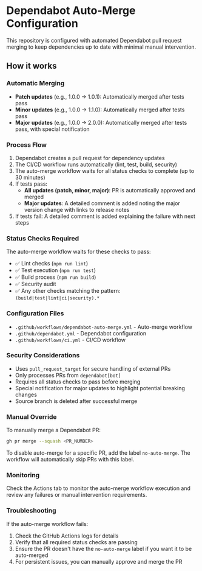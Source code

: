 # Dependabot Auto-Merge Configuration

This repository is configured with automated Dependabot pull request merging to keep dependencies up to date with minimal manual intervention.

## How it works

### Automatic Merging

- **Patch updates** (e.g., 1.0.0 → 1.0.1): Automatically merged after tests pass
- **Minor updates** (e.g., 1.0.0 → 1.1.0): Automatically merged after tests pass
- **Major updates** (e.g., 1.0.0 → 2.0.0): Automatically merged after tests pass, with special notification

### Process Flow

1. Dependabot creates a pull request for dependency updates
2. The CI/CD workflow runs automatically (lint, test, build, security)
3. The auto-merge workflow waits for all status checks to complete (up to 30 minutes)
4. If tests pass:
   - **All updates (patch, minor, major)**: PR is automatically approved and merged
   - **Major updates**: A detailed comment is added noting the major version change with links to release notes
5. If tests fail: A detailed comment is added explaining the failure with next steps

### Status Checks Required

The auto-merge workflow waits for these checks to pass:

- ✅ Lint checks (`npm run lint`)
- ✅ Test execution (`npm run test`)
- ✅ Build process (`npm run build`)
- ✅ Security audit
- ✅ Any other checks matching the pattern: `(build|test|lint|ci|security).*`

### Configuration Files

- `.github/workflows/dependabot-auto-merge.yml` - Auto-merge workflow
- `.github/dependabot.yml` - Dependabot configuration
- `.github/workflows/ci.yml` - CI/CD workflow

### Security Considerations

- Uses `pull_request_target` for secure handling of external PRs
- Only processes PRs from `dependabot[bot]`
- Requires all status checks to pass before merging
- Special notification for major updates to highlight potential breaking changes
- Source branch is deleted after successful merge

### Manual Override

To manually merge a Dependabot PR:

```bash
gh pr merge --squash <PR_NUMBER>
```

To disable auto-merge for a specific PR, add the label `no-auto-merge`. The workflow will automatically skip PRs with this label.

### Monitoring

Check the Actions tab to monitor the auto-merge workflow execution and review any failures or manual intervention requirements.

### Troubleshooting

If the auto-merge workflow fails:

1. Check the GitHub Actions logs for details
2. Verify that all required status checks are passing
3. Ensure the PR doesn't have the `no-auto-merge` label if you want it to be auto-merged
4. For persistent issues, you can manually approve and merge the PR
